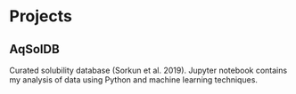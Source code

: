 # Projects

## AqSolDB
Curated solubility database (Sorkun et al. 2019). Jupyter notebook contains my analysis of data using Python and machine learning techniques.
